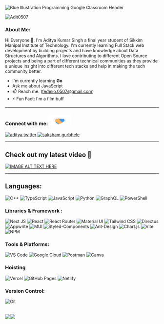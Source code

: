 ![Blue Illustration Programming  Google Classroom Header](https://user-images.githubusercontent.com/78037846/152479672-7c967bfb-b80a-40e1-a962-a5a5a0393e9d.png)


<p align="left"> <img src="https://komarev.com/ghpvc/?username=Adit0507&label=Profile%20views&color=0e75b6&style=flat" alt="Adit0507" /> </p>

<h3 align="left">About Me:</h3>
<p>Hi Everyone 👋, I'm Aditya Kumar Singh a final year student of Sikkim Manipal Institute of Technology. I'm currently learning Full Stack web development by building projects and have knowledge about Data Structures and Algorithms. I love contributing to different Open Source projects and being a part of different technical communities as they provide a unique insight into different tech stacks and help in making the tech community better. </p>

- I'm currently learning **Go**
- Ask me about JavaScript
- 📫 Reach me: (fedelio.0507@gmail.com)
- ⚡ Fun Fact: I'm a film buff
------------
<h3>Connect with me:<img src="https://github.com/sakshamgurbhele/sakshamgurbhele/blob/main/Images/Handshake.gif" height="35"></h3>

<p>
<a href="https://twitter.com/AditKSingh" target="_blank"><img align="center" src="https://github.com/TheDudeThatCode/TheDudeThatCode/blob/master/Assets/Twitter.svg" alt="aditya twitter" height="30" width="40" /></a>
<a href="https://www.linkedin.com/in/aditya-kumar-singh-87b0a3208/" target="_blank"><img align="center" src="https://github.com/TheDudeThatCode/TheDudeThatCode/blob/master/Assets/Linkedin.svg" alt="saksham gurbhele" height="30" width="40" /></a>


 -------------------
 ## Check out my latest video 🚀
 [![IMAGE ALT TEXT HERE](https://img.youtube.com/vi/p2EgI6TIJxE/0.jpg)](https://www.youtube.com/watch?v=p2EgI6TIJxE)
 

------------------- 
 ## Languages:
 ![C++](https://img.shields.io/badge/-C++-00599C?style=for-the-badge&logo=c%2B%2B)
 ![TypeScript](https://img.shields.io/badge/typescript-%23007ACC.svg?style=for-the-badge&logo=typescript&logoColor=white)
![JavaScript](https://img.shields.io/badge/-JavaScript-black?style=for-the-badge&logo=javascript)
![Python](https://img.shields.io/badge/-Python-black?style=for-the-badge&logo=Python)
![GraphQL](https://img.shields.io/badge/-GraphQL-E10098?style=for-the-badge&logo=graphql&logoColor=white)
![PowerShell](https://img.shields.io/badge/PowerShell-%235391FE.svg?style=for-the-badge&logo=powershell&logoColor=white)

### Libraries & Framework :
![Next JS](https://img.shields.io/badge/Next-black?style=for-the-badge&logo=next.js&logoColor=white)
![React](https://img.shields.io/badge/react-%2320232a.svg?style=for-the-badge&logo=react&logoColor=%2361DAFB)
![React Router](https://img.shields.io/badge/React_Router-CA4245?style=for-the-badge&logo=react-router&logoColor=white)
![Material UI](https://img.shields.io/badge/Material%20UI-007FFF?style=for-the-badge&logo=mui&logoColor=white)
![Tailwind CSS](https://img.shields.io/badge/Tailwind_CSS-38B2AC?style=for-the-badge&logo=tailwind-css&logoColor=white)
![Directus](https://img.shields.io/badge/directus-%2364f.svg?style=for-the-badge&logo=directus&logoColor=white)
![Appwrite](https://img.shields.io/badge/Appwrite-F02E65?style=for-the-badge&logo=Appwrite&logoColor=black)
![MUI](https://img.shields.io/badge/MUI-%230081CB.svg?style=for-the-badge&logo=mui&logoColor=white)
![Styled-Components](https://img.shields.io/badge/styled--components-DB7093?style=for-the-badge&logo=styled-components&logoColor=white)
![Ant-Design](https://img.shields.io/badge/-AntDesign-%230170FE?style=for-the-badge&logo=ant-design&logoColor=white)
 ![Chart.js](https://img.shields.io/badge/chart.js-F5788D.svg?style=for-the-badge&logo=chart.js&logoColor=white)
 ![Vite](https://img.shields.io/badge/Vite-B73BFE?style=for-the-badge&logo=vite&logoColor=FFD62E)
![NPM](https://img.shields.io/badge/NPM-%23000000.svg?style=for-the-badge&logo=npm&logoColor=white)
 
 
 ### Tools & Platforms:
![VS Code](https://img.shields.io/badge/Visual_Studio_Code-0078D4?style=for-the-badge&logo=visual%20studio%20code&logoColor=white)
![Google Cloud](https://img.shields.io/badge/Google_Cloud-4285F4?style=for-the-badge&logo=google-cloud&logoColor=white)
![Postman](https://img.shields.io/badge/Postman-FF6C37?style=for-the-badge&logo=Postman&logoColor=white)
![Canva](https://img.shields.io/badge/Canva-%2300C4CC.svg?&style=for-the-badge&logo=Canva&logoColor=white)
 
  ### Hoisting
![Vercel](https://img.shields.io/badge/Vercel-000000?style=for-the-badge&logo=vercel&logoColor=white)
![GitHub Pages](https://img.shields.io/badge/GitHub_Pages-100000?style=for-the-badge&logo=github&logoColor=white)
![Netlify](https://img.shields.io/badge/Netlify-00C7B7?style=for-the-badge&logo=netlify&logoColor=white)
 
 ### Version Control: 
 ![Git](https://img.shields.io/badge/Git-F05032?style=for-the-badge&logo=git&logoColor=white)
 
</div>
  
<img src="https://github-readme-streak-stats.herokuapp.com/?user=Adit0507&theme=dark&hide_border=true"/><img 
   src="https://github-readme-stats.vercel.app/api?username=Adit0507&show_icons=true&theme=tokyonight" 
/>
 -------------------------
